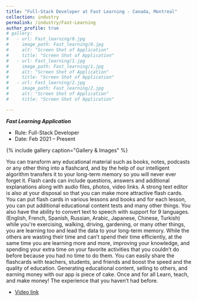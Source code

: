 ```yaml
---
title: "Full-Stack Developer at Fast Learning - Canada, Montreal"
collection: industry
permalink: /industry/Fast-Learning
author_profile: true
# gallery:
#   - url: Fast_learning/0.jpg
#     image_path: Fast_learning/0.jpg
#     alt: "Screen Shot of Application"
#     title: "Screen Shot of Application"
#   - url: Fast_learning/1.jpg
#     image_path: Fast_learning/1.jpg
#     alt: "Screen Shot of Application"
#     title: "Screen Shot of Application"
#   - url: Fast_learning/2.jpg
#     image_path: Fast_learning/2.jpg
#     alt: "Screen Shot of Application"
#     title: "Screen Shot of Application"

---
```

***Fast Learning Application***
* Rule: Full-Stack Developer
* Date: Feb 2021 – Present



{% include gallery caption="Gallery & Images" %}

You can transform any educational material such as books,
notes, podcasts or any other thing into a flashcard, and by the
help of our intelligent algorithm transfers it to your long-term
memory so you will never ever forget it.
Flash cards can include questions, answers and additional explanations along with audio files, photos, video links. A strong text editor is also at your disposal so that you can make more attractive flash cards. You can put flash cards in various lessons and books and for each lesson, you can put additional educational content tests and many other things. You also have the ability to convert text to speech with support for 9 languages.
(English, French, Spanish, Russian, Arabic, Japanese, Chinese, Turkish)
while you're exercising, walking, driving, gardening, or many
other things, you are learning too and lead the data to your
long-term memory.
While the others are wasting their time and can’t spend their
time efficiently, at the same time you are learning more and
more, improving your knowledge, and spending your extra time
on your favorite activities that you couldn’t do before because
you had no time to do them. You can easily share the
flashcards with teachers, students, and friends and boost the
speed and the quality of education.
Generating educational content, selling to others, and earning
money with our app is piece of cake. Once and for all Learn,
teach, and make money! The experience that you haven’t had
before.

*   [Video link](https://youtu.be/Fh6OZvj5GdM)
